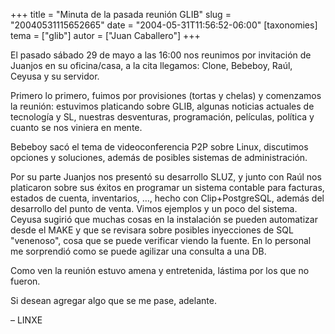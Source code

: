 +++
title = "Minuta de la pasada reunión GLIB"
slug = "20040531115652665"
date = "2004-05-31T11:56:52-06:00"
[taxonomies]
tema = ["glib"]
autor = ["Juan Caballero"]
+++

El pasado sábado 29 de mayo a las 16:00 nos reunimos por invitación de Juanjos
en su oficina/casa, a la cita llegamos: Clone, Bebeboy, Raúl, Ceyusa y su
servidor.

<!-- more -->

Primero lo primero, fuimos por provisiones (tortas y chelas) y comenzamos la
reunión: estuvimos platicando sobre GLIB, algunas noticias actuales de
tecnología y SL, nuestras desventuras, programación, películas, política y
cuanto se nos viniera en mente.

Bebeboy sacó el tema de videoconferencia P2P sobre Linux, discutimos opciones y
soluciones, además de posibles sistemas de administración.

Por su parte Juanjos nos presentó su desarrollo SLUZ, y junto con Raúl nos
platicaron sobre sus éxitos en programar un sistema contable para facturas,
estados de cuenta, inventarios, …, hecho con Clip+PostgreSQL, además del
desarrollo del punto de venta. Vimos ejemplos y un poco del sistema. Ceyusa
sugirió que muchas cosas en la instalación se pueden automatizar desde el MAKE y
que se revisara sobre posibles inyecciones de SQL "venenoso", cosa que se puede
verificar viendo la fuente. En lo personal me sorprendió como se puede agilizar
una consulta a una DB.

Como ven la reunión estuvo amena y entretenida, lástima por los que no fueron.

Si desean agregar algo que se me pase, adelante.

– LINXE
